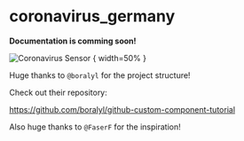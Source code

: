 # coronavirus_germany

**Documentation is comming soon!**

![Coronavirus Sensor](https://i.imgur.com/2GQ6LWy.png) { width=50% }

Huge thanks to `@boralyl` for the project structure!

Check out their repository:

https://github.com/boralyl/github-custom-component-tutorial

Also huge thanks to `@FaserF` for the inspiration!
